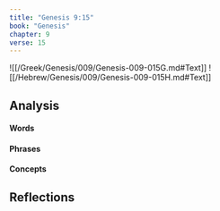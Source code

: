 ```yaml
---
title: "Genesis 9:15"
book: "Genesis"
chapter: 9
verse: 15
---
```

![[/Greek/Genesis/009/Genesis-009-015G.md#Text]]
![[/Hebrew/Genesis/009/Genesis-009-015H.md#Text]]

## Analysis

#### Words

#### Phrases

#### Concepts

## Reflections
